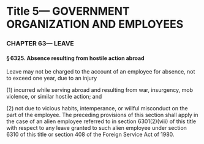 
# Title 5— GOVERNMENT ORGANIZATION AND EMPLOYEES
### CHAPTER 63— LEAVE
#### § 6325. Absence resulting from hostile action abroad

Leave may not be charged to the account of an employee for absence, not to exceed one year, due to an injury

(1) incurred while serving abroad and resulting from war, insurgency, mob violence, or similar hostile action; and

(2) not due to vicious habits, intemperance, or willful misconduct on the part of the employee. The preceding provisions of this section shall apply in the case of an alien employee referred to in section 6301(2)(viii) of this title with respect to any leave granted to such alien employee under section 6310 of this title or section 408 of the Foreign Service Act of 1980.
